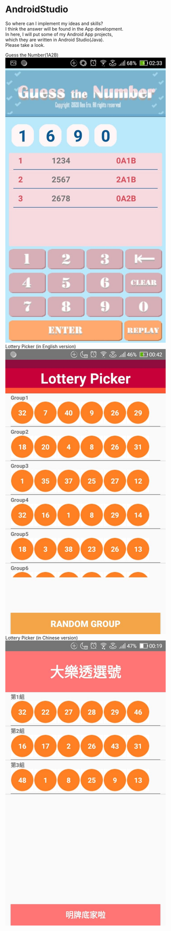 # AndroidStudio  
So where can I implement my ideas and skills?  
I think the answer will be found in the App development.  
In here, I will put some of my Android App projects,  
which they are written in Android Studio(Java).  
Please take a look.  
  
Guess the Number(1A2B)  
![](https://github.com/Shanda1020/AndroidStudio/blob/master/GuessNumber/GuesstheNumber.jpg)  
Lottery Picker  (in English version)  
![](https://github.com/Shanda1020/AndroidStudio/blob/master/SW_Lottery/Lottery/lottery.jpg?raw=true)   
Lottery Picker  (in Chinese version)    
![](https://github.com/Shanda1020/AndroidStudio/blob/master/SW_Lottery/Lottery/lot.jpg?raw=true)  

